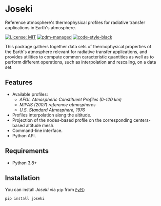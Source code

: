 # Joseki

Reference atmosphere's thermophysical profiles for radiative transfer
applications in Earth's atmosphere.

[![License: MIT](https://img.shields.io/badge/License-MIT-yellow.svg)](https://opensource.org/licenses/MIT)
[![pdm-managed](https://img.shields.io/badge/pdm-managed-blueviolet)](https://pdm.fming.dev)
[![code-style-black](https://img.shields.io/badge/code%20style-black-000000.svg)](https://github.com/psf/black)

This package gathers together data sets of thermophysical properties of the
Earth's atmosphere relevant for radiative transfer applications, and provides
utilities to compute common caracteristic quantities as well as to perform
different operations, such as interpolation and rescaling, on a data set.

## Features

* Available profiles:
  * *AFGL Atmospheric Constituent Profiles (0-120 km)*
  * *MIPAS (2007) reference atmospheres*
  * *U.S. Standard Atmosphere, 1976*
* Profiles interpolation along the altitude.
* Projection of the nodes-based profile on the corresponding centers-based altitude mesh.
* Command-line interface.
* Python API.


## Requirements

* Python 3.8+


## Installation

You can install *Joseki* via `pip` from [`PyPI`](https://pypi.org/):

```shell
pip install joseki
```

